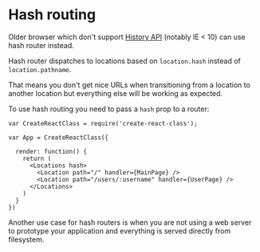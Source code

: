 # Hash routing

Older browser which don't support [History API][] (notably IE < 10) can use hash
router instead.

Hash router dispatches to locations based on `location.hash` instead of
`location.pathname`.

That means you don't get nice URLs when transitioning from a location to another
location but everything else will be working as expected.

To use hash routing you need to pass a `hash` prop to a router:

    var CreateReactClass = require('create-react-class');

    var App = CreateReactClass({

      render: function() {
        return (
          <Locations hash>
            <Location path="/" handler={MainPage} />
            <Location path="/users/:username" handler={UserPage} />
          </Locations>
        )
      }
    })

Another use case for hash routers is when you are not using a web server to
prototype your application and everything is served directly from filesystem.

[History API]: https://developer.mozilla.org/en-US/docs/Web/Guide/API/DOM/Manipulating_the_browser_history

